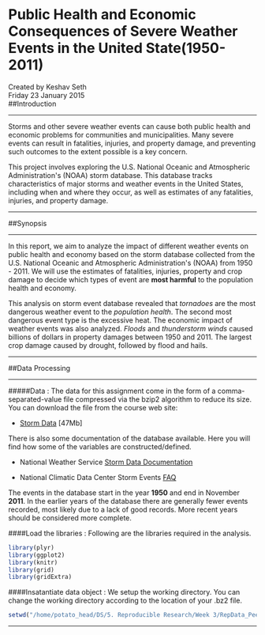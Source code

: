 # Public Health and Economic Consequences of Severe Weather Events in the United State(1950-2011)
Created by Keshav Seth  
Friday 23 January 2015  
##Introduction
_ _ _
Storms and other severe weather events can cause both public health and
economic problems for communities and municipalities. Many severe events can
result in fatalities, injuries, and property damage, and preventing such
outcomes to the extent possible is a key concern.

This project involves exploring the U.S. National Oceanic and Atmospheric
Administration's (NOAA) storm database. This database tracks characteristics of
major storms and weather events in the United States, including when and where
they occur, as well as estimates of any fatalities, injuries, and property
damage.

_ _ _

##Synopsis
_ _ _
In this report, we aim to analyze the impact of different weather events on
public health and economy based on the storm database collected from the U.S.
National Oceanic and Atmospheric Administration's (NOAA) from 1950 - 2011. We
will use the estimates of fatalities, injuries, property and crop damage to
decide which types of event are **most harmful** to the population health
and economy.

This analysis on storm event database revealed that *tornadoes* are the
most dangerous weather event to the *population health*. The second most
dangerous event type is the excessive heat. The economic impact of weather
events was also analyzed. *Floods* and *thunderstorm winds* caused
billions of dollars in property damages between 1950 and 2011. The largest crop
damage caused by drought, followed by flood and hails.

_ _ _

##Data Processing
_ _ _
#####Data :
The data for this assignment come in the form of a comma-separated-value file 
compressed via the bzip2 algorithm to reduce its size. You can download the file
from the course web site:

* [Storm Data](https://d396qusza40orc.buttfront.net/repdata%2Fdata%2FStormData.csv.bz2)  [47Mb]

There is also some documentation of the database available.
Here you will find how some of the variables are constructed/defined.

* National Weather Service [Storm Data Documentation](https://d396qusza40orc.buttfront.net/repdata%2Fpeer2_doc%2Fpd01016005curr.pdf)

* National Climatic Data Center Storm Events [FAQ](https://d396qusza40orc.buttfront.net/repdata%2Fpeer2_doc%2FNCDC%20Storm%20Events-FAQ%20Page.pdf)

The events in the database start in the year **1950** and end in November **2011**. In
the earlier years of the database there are generally fewer events recorded,
most likely due to a lack of good records. More recent years should be
considered more complete.

####Load the libraries :
Following are the libraries required in the analysis.

```r
library(plyr)
library(ggplot2)
library(knitr)
library(grid)
library(gridExtra)
```

####Insatantiate data object :
We setup the working directory. You can change the working directory according to the location of your .bz2 file.

```r
setwd("/home/potato_head/DS/5. Reproducible Research/Week 3/RepData_PeerAssessment2/")
```
_ _ _

